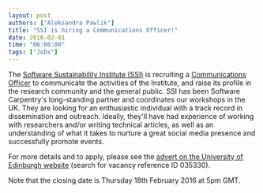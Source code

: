 ```yaml
---
layout: post
authors: ["Aleksandra Pawlik"]
title: "SSI is hiring a Communications Officer!"
date: 2016-02-01
time: "06:00:00"
tags: ["Jobs"]
---
```

The [Software Sustainability Institute (SSI)](http://software.ac.uk/) 
is recruiting a [Communications Officer](http://software.ac.uk/news/2016-01-27-were-hiring-communications-officer-help-us-disseminate-software-best-practice) 
to communicate the activities of the Institute, and raise its profile in the research community and
 the general public. SSI has been Software Carpentry's long-standing partner and coordinates our workshops in
the UK. They are looking for an enthusiastic individual with a track record in
 dissemination and outreach. Ideally, they'll have had experience of working with researchers
 and/or writing technical articles, as well as an understanding of what it takes to nurture 
a great social media presence and successfully promote events. 

For more details and to apply, please see the [advert on the University of Edinburgh 
website](https://www.vacancies.ed.ac.uk/pls/corehrrecruit/erq_search_package.search_form?p_company=5&p_internal_external=E) (search for vacancy reference ID 035330). 

Note that the closing date is Thursday 18th February 2016 at 5pm GMT.
